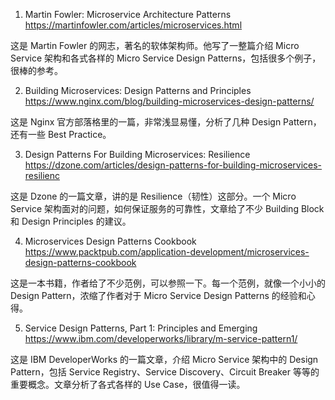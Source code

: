 

1. Martin Fowler: Microservice Architecture Patterns
https://martinfowler.com/articles/microservices.html

这是 Martin Fowler 的网志，著名的软体架构师。他写了一整篇介绍 Micro Service 架构和各式各样的 Micro Service Design Patterns，包括很多个例子，很棒的参考。

2. Building Microservices: Design Patterns and Principles
https://www.nginx.com/blog/building-microservices-design-patterns/

这是 Nginx 官方部落格里的一篇，非常浅显易懂，分析了几种 Design Pattern，还有一些 Best Practice。

3. Design Patterns For Building Microservices: Resilience
https://dzone.com/articles/design-patterns-for-building-microservices-resilienc

这是 Dzone 的一篇文章，讲的是 Resilience（韧性）这部分。一个 Micro Service 架构面对的问题，如何保证服务的可靠性，文章给了不少 Building Block 和 Design Principles 的建议。

4. Microservices Design Patterns Cookbook
https://www.packtpub.com/application-development/microservices-design-patterns-cookbook

这是一本书籍，作者给了不少范例，可以参照一下。每一个范例，就像一个小小的 Design Pattern，浓缩了作者对于 Micro Service Design Patterns 的经验和心得。

5. Service Design Patterns, Part 1: Principles and Emerging
https://www.ibm.com/developerworks/library/m-service-pattern1/

这是 IBM DeveloperWorks 的一篇文章，介绍 Micro Service 架构中的 Design Pattern，包括 Service Registry、Service Discovery、Circuit Breaker 等等的重要概念。文章分析了各式各样的 Use Case，很值得一读。